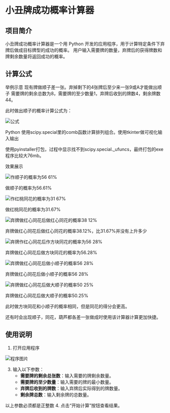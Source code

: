 # 小丑牌成功概率计算器

## 项目简介

小丑牌成功概率计算器是一个用 Python 开发的应用程序，用于计算特定条件下弃牌后做成目标牌型的成功的概率。
用户输入需要牌的数量，弃牌后的获得牌数和牌剩余数量将返回成功的概率。

## 计算公式

举例示意
现有牌做顺子差一张。弃掉剩下的4张牌后至少来一张9或A才能做出顺子
需要牌的剩余总数为8，需要牌的至少数量1，弃牌后收到的牌数4，剩余牌数44。

此时做出顺子的概率计算公式为：

![公式](https://github.com/user-attachments/assets/90c54b61-d2ba-4061-9f77-ea5adfb0e9d0)



Python
使用scipy.special里的comb函数计算排列组合。使用tkinter做可视化输入输出

使用pyinstaller打包，过程中显示找不到scipy.special._ufuncs，最终打包的exe程序比较大76mb。

效果展示

![作顺子的概率为56 61%](https://github.com/user-attachments/assets/23a3be6d-26a8-4a58-a0eb-185c9cd5307a)

做顺子的概率为56.61%

![作红桃同花的概率为31 67%](https://github.com/user-attachments/assets/fe1e9de3-5cb6-4042-b4ba-416388f61959)

做红桃同花的概率为31.67%

![弃牌做红心同花后做红心同花的概率38 12%](https://github.com/user-attachments/assets/558b6b65-13c7-4ada-b4c2-60e96f1541fd)

弃牌做红心同花后做红心同花的概率38.12%，比31.67%并没有上升多少

![弃牌作红心同花后作方块同花的概率为56 28%](https://github.com/user-attachments/assets/964d13c7-929b-4092-9fd5-15981b0b5db4)

弃牌做红心同花后做方块同花的概率为56.28%

![弃牌做红心同花后做小顺子的概率56 28%](https://github.com/user-attachments/assets/39957ddc-c355-4655-9aec-79da880eb316)

弃牌做红心同花后做小顺子的概率56 28%

![弃牌做红心同花后做大顺子的概率50 25%](https://github.com/user-attachments/assets/2000128a-18b6-4b1a-9158-68c37db19fca)

弃牌做红心同花后做大顺子的概率50.25%

此时做方块同花和小顺子的概率相同，但是同花的得分会更高。

还有时会出现顺子，同花，葫芦都各差一张做成时使用该计算器计算更加快捷。


## 使用说明

1. 打开应用程序

![程序图片](https://github.com/user-attachments/assets/8a4fc1a3-9056-4d6a-a468-b8ef2713ac42)

3. 输入以下参数：
   - **需要牌的剩余总张数**：输入需要的牌剩余数量。
   - **需要牌的至少数量**：输入需要的牌的最小数量。
   - **弃牌后收到的牌数**：输入弃牌后实际得到的牌数量。
   - **剩余牌总数**：输入剩余牌的总数量。

以上参数必须都是正整数
4. 点击“开始计算”按钮查看结果。
